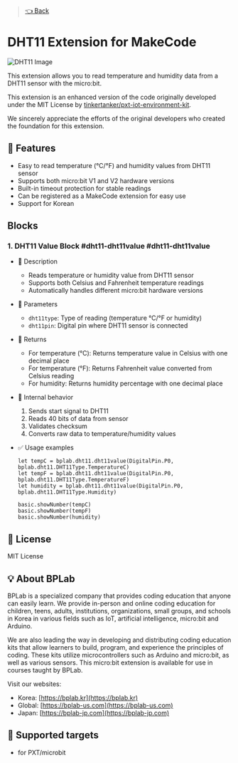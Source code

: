 > [👈 Back](../README.md)

# DHT11 Extension for MakeCode

![DHT11 Image](./icon.png)

This extension allows you to read temperature and humidity data from a DHT11 sensor with the micro:bit.

This extension is an enhanced version of the code originally developed under the MIT License by [tinkertanker/pxt-iot-environment-kit](https://github.com/tinkertanker/pxt-iot-environment-kit.git).

We sincerely appreciate the efforts of the original developers who created the foundation for this extension.

## 🚀 Features

- Easy to read temperature (°C/°F) and humidity values from DHT11 sensor
- Supports both micro:bit V1 and V2 hardware versions
- Built-in timeout protection for stable readings
- Can be registered as a MakeCode extension for easy use
- Support for Korean

## Blocks

### 1. DHT11 Value Block #dht11-dht11value #dht11-dht11value

- 🔹 Description

  - Reads temperature or humidity value from DHT11 sensor
  - Supports both Celsius and Fahrenheit temperature readings
  - Automatically handles different micro:bit hardware versions

- 🔹 Parameters

  - `dht11type`: Type of reading (temperature °C/°F or humidity)
  - `dht11pin`: Digital pin where DHT11 sensor is connected

- 🔹 Returns

  - For temperature (°C): Returns temperature value in Celsius with one decimal place
  - For temperature (°F): Returns Fahrenheit value converted from Celsius reading
  - For humidity: Returns humidity percentage with one decimal place

- 🔹 Internal behavior

  1. Sends start signal to DHT11
  2. Reads 40 bits of data from sensor
  3. Validates checksum
  4. Converts raw data to temperature/humidity values

- ✅ Usage examples

  ```blocks
  let tempC = bplab.dht11.dht11value(DigitalPin.P0, bplab.dht11.DHT11Type.TemperatureC)
  let tempF = bplab.dht11.dht11value(DigitalPin.P0, bplab.dht11.DHT11Type.TemperatureF)
  let humidity = bplab.dht11.dht11value(DigitalPin.P0, bplab.dht11.DHT11Type.Humidity)

  basic.showNumber(tempC)
  basic.showNumber(tempF)
  basic.showNumber(humidity)
  ```

## 📜 License

MIT License

## 💡 About BPLab

BPLab is a specialized company that provides coding education that anyone can easily learn. We provide in-person and online coding education for children, teens, adults, institutions, organizations, small groups, and schools in Korea in various fields such as IoT, artificial intelligence, micro:bit and Arduino.

We are also leading the way in developing and distributing coding education kits that allow learners to build, program, and experience the principles of coding. These kits utilize microcontrollers such as Arduino and micro:bit, as well as various sensors. This micro:bit extension is available for use in courses taught by BPLab.

Visit our websites:

- Korea: [https://bplab.kr](https://bplab.kr)
- Global: [https://bplab-us.com](https://bplab-us.com)
- Japan: [https://bplab-jp.com](https://bplab-jp.com)

## 📍 Supported targets

- for PXT/microbit

<script src="https://makecode.com/gh-pages-embed.js"></script><script>makeCodeRender("{{ site.makecode.home_url }}", "{{ site.github.owner_name }}/{{ site.github.repository_name }}");</script>
